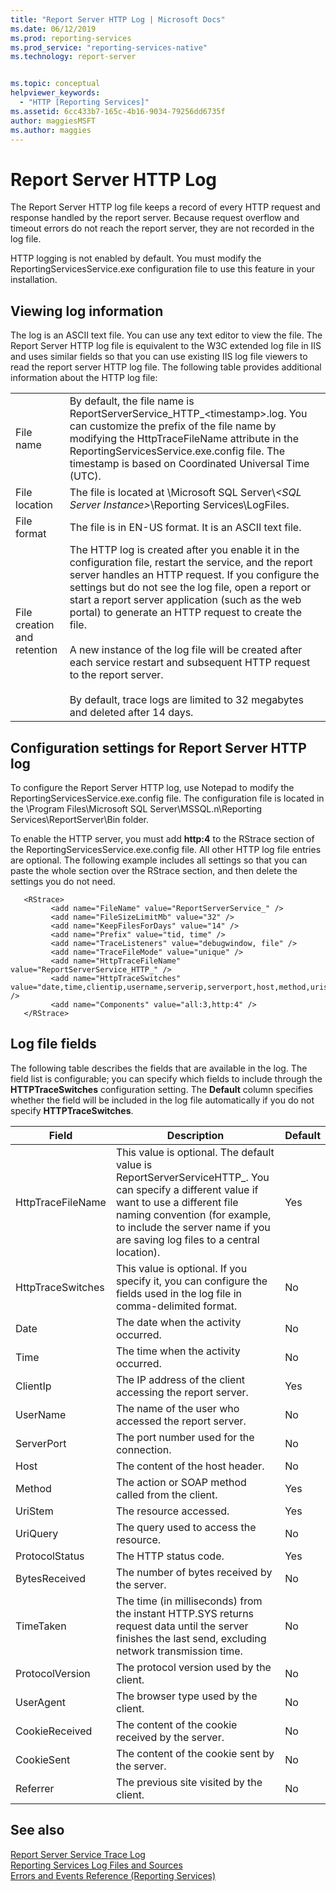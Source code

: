 ```yaml
---
title: "Report Server HTTP Log | Microsoft Docs"
ms.date: 06/12/2019
ms.prod: reporting-services
ms.prod_service: "reporting-services-native"
ms.technology: report-server


ms.topic: conceptual
helpviewer_keywords: 
  - "HTTP [Reporting Services]"
ms.assetid: 6cc433b7-165c-4b16-9034-79256dd6735f
author: maggiesMSFT
ms.author: maggies
---
```

# Report Server HTTP Log
  The Report Server HTTP log file keeps a record of every HTTP request and response handled by the report server. Because request overflow and timeout errors do not reach the report server, they are not recorded in the log file.  
  
 HTTP logging is not enabled by default. You must modify the ReportingServicesService.exe configuration file to use this feature in your installation.  
  
## Viewing log information  
 The log is an ASCII text file. You can use any text editor to view the file. The Report Server HTTP log file is equivalent to the W3C extended log file in IIS and uses similar fields so that you can use existing IIS log file viewers to read the report server HTTP log file. The following table provides additional information about the HTTP log file:  
  
|||  
|-|-|  
|File name|By default, the file name is ReportServerService_HTTP_\<timestamp>.log. You can customize the prefix of the file name by modifying the HttpTraceFileName attribute in the ReportingServicesService.exe.config file. The timestamp is based on Coordinated Universal Time (UTC).|  
|File location|The file is located at \Microsoft SQL Server\\*\<SQL Server Instance>*\Reporting Services\LogFiles.|  
|File format|The file is in EN-US format. It is an ASCII text file.|  
|File creation and retention|The HTTP log is created after you enable it in the configuration file, restart the service, and the report server handles an HTTP request. If you configure the settings but do not see the log file, open a report or start a report server application (such as the web portal) to generate an HTTP request to create the file.<br /><br /> A new instance of the log file will be created after each service restart and subsequent HTTP request to the report server.<br /><br /> By default, trace logs are limited to 32 megabytes and deleted after 14 days.|  
  
## Configuration settings for Report Server HTTP log  
 To configure the Report Server HTTP log, use Notepad to modify the ReportingServicesService.exe.config file. The configuration file is located in the \Program Files\Microsoft SQL Server\MSSQL.n\Reporting Services\ReportServer\Bin folder.  
  
 To enable the HTTP server, you must add **http:4** to the RStrace section of the ReportingServicesService.exe.config file. All other HTTP log file entries are optional. The following example includes all settings so that you can paste the whole section over the RStrace section, and then delete the settings you do not need.
  
```  
   <RStrace>  
         <add name="FileName" value="ReportServerService_" />  
         <add name="FileSizeLimitMb" value="32" />  
         <add name="KeepFilesForDays" value="14" />  
         <add name="Prefix" value="tid, time" />  
         <add name="TraceListeners" value="debugwindow, file" />  
         <add name="TraceFileMode" value="unique" />  
         <add name="HttpTraceFileName" value="ReportServerService_HTTP_" />  
         <add name="HttpTraceSwitches" value="date,time,clientip,username,serverip,serverport,host,method,uristem,uriquery,protocolstatus,bytesreceived,timetaken,protocolversion,useragent,cookiereceived,cookiesent,referrer" />  
         <add name="Components" value="all:3,http:4" />  
   </RStrace>  
```  
  
## Log file fields  
 The following table describes the fields that are available in the log. The field list is configurable; you can specify which fields to include through the **HTTPTraceSwitches** configuration setting. The **Default** column specifies whether the field will be included in the log file automatically if you do not specify **HTTPTraceSwitches**.  
  
|Field|Description|Default|  
|-----------|-----------------|-------------|  
|HttpTraceFileName|This value is optional. The default value is ReportServerServiceHTTP_. You can specify a different value if want to use a different file naming convention (for example, to include the server name if you are saving log files to a central location).|Yes|  
|HttpTraceSwitches|This value is optional. If you specify it, you can configure the fields used in the log file in comma-delimited format.|No|  
|Date|The date when the activity occurred.|No|  
|Time|The time when the activity occurred.|No|  
|ClientIp|The IP address of the client accessing the report server.|Yes|  
|UserName|The name of the user who accessed the report server.|No|  
|ServerPort|The port number used for the connection.|No|  
|Host|The content of the host header.|No|  
|Method|The action or SOAP method called from the client.|Yes|  
|UriStem|The resource accessed.|Yes|  
|UriQuery|The query used to access the resource.|No|  
|ProtocolStatus|The HTTP status code.|Yes|  
|BytesReceived|The number of bytes received by the server.|No|  
|TimeTaken|The time (in milliseconds) from the instant HTTP.SYS returns request data until the server finishes the last send, excluding network transmission time.|No|  
|ProtocolVersion|The protocol version used by the client.|No|  
|UserAgent|The browser type used by the client.|No|  
|CookieReceived|The content of the cookie received by the server.|No|  
|CookieSent|The content of the cookie sent by the server.|No|  
|Referrer|The previous site visited by the client.|No|  
  
## See also  
 [Report Server Service Trace Log](../../reporting-services/report-server/report-server-service-trace-log.md)   
 [Reporting Services Log Files and Sources](../../reporting-services/report-server/reporting-services-log-files-and-sources.md)   
 [Errors and Events Reference &#40;Reporting Services&#41;](../../reporting-services/troubleshooting/errors-and-events-reference-reporting-services.md)  
  